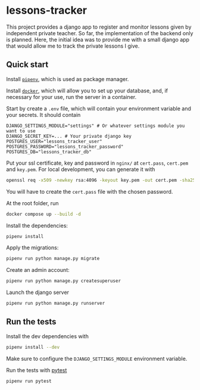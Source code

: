 # lessons-tracker

This project provides a django app to register and monitor lessons given by independent private teacher.
So far, the implementation of the backend only is planned.
Here, the initial idea was to provide me with a small django app that would allow me to track the
private lessons I give.

## Quick start

Install [`pipenv`](https://pipenv.pypa.io/en/latest/installation.html), which is used as package manager.

Install [`docker`](https://www.docker.com/products/docker-desktop/), which will allow you to set up your
database, and, if necessary for your use, run the server in a container.

Start by create a `.env` file, which will contain your environment variable and your secrets. It should contain

```batch
DJANGO_SETTINGS_MODULE="settings" # Or whatever settings module you want to use
DJANGO_SECRET_KEY=... # Your private django key
POSTGRES_USER="lessons_tracker_user"
POSTGRES_PASSWORD="lessons_tracker_password"
POSTGRES_DB="lessons_tracker_db"
```

Put your ssl certificate, key and password in `nginx/` at `cert.pass`, `cert.pem` and `key.pem`.
For local development, you can generate it with

```bash
openssl req -x509 -newkey rsa:4096 -keyout key.pem -out cert.pem -sha256 -days 365
```

You will have to create the `cert.pass` file with the chosen password.

At the root folder, run

```bash
docker compose up --build -d
```

Install the dependencies:

```bash
pipenv install
```

Apply the migrations:

```bash
pipenv run python manage.py migrate
```

Create an admin account:

```bash
pipenv run python manage.py createsuperuser
```

Launch the django server

```bash
pipenv run python manage.py runserver
```

## Run the tests

Install the dev dependencies with

```bash
pipenv install --dev
```

Make sure to configure the `DJANGO_SETTINGS_MODULE` environment variable.

Run the tests with [pytest](https://docs.pytest.org/en/stable/)

```bash
pipenv run pytest
```
